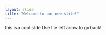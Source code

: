 ```yaml
---
layout: slide
title: "Welcome to our new slide!"
---
```

this is a cool slide
Use the left arrow to go back!
